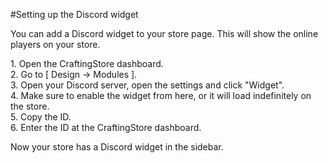 #Setting up the Discord widget

You can add a Discord widget to your store page. This will show the online players on your store.

1\. Open the CraftingStore dashboard.  
2\. Go to \[ Design -&gt; Modules \].  
3\. Open your Discord server, open the settings and click "Widget".   
4\. Make sure to enable the widget from here, or it will load indefinitely on the store.  
5\. Copy the ID.  
6\. Enter the ID at the CraftingStore dashboard.

Now your store has a Discord widget in the sidebar.

